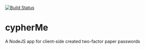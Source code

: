 [![Build Status](https://travis-ci.org/daten-und-bass/cypherMe.svg?branch=master)](https://travis-ci.org/daten-und-bass/cypherMe)

# cypherMe
A NodeJS app for client-side created two-factor paper passwords 
